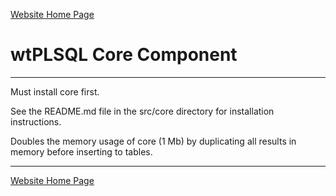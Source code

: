 [Website Home Page](README.md)

# wtPLSQL Core Component

---
Must install core first.

See the README.md file in the src/core directory for installation instructions.

Doubles the memory usage of core (1 Mb) by duplicating all results in memory before inserting to tables.

---
[Website Home Page](README.md)

